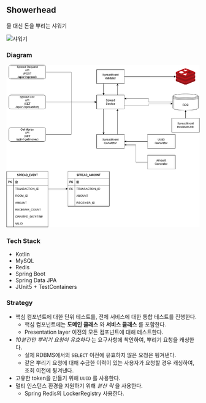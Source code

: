 ## Showerhead
물 대신 돈을 뿌리는 샤워기

![샤워기](https://encrypted-tbn0.gstatic.com/images?q=tbn%3AANd9GcQN269Xia1G5GMBaUPFn90gIqwC5NvkseNFlw&usqp=CAU)

### Diagram
![diagram](./entity_diagram.png)

### Tech Stack

- Kotlin
- MySQL
- Redis
- Spring Boot
- Spring Data JPA
- JUnit5 + TestContainers

### Strategy

- 핵심 컴포넌트에 대한 단위 테스트를, 전체 서비스에 대한 통합 테스트를 진행한다.
    - 핵심 컴포넌트에는 **도메인 클래스** 와 **서비스 클래스** 를 포함한다. 
    - Presentation layer 이전의 모든 컴포넌트에 대해 테스트한다. 
- *10분간만 뿌리기 요청이 유효하다* 는 요구사항에 착안하여, 뿌리기 요청을 캐싱한다. 
    - 실제 RDBMS에서의 `SELECT` 이전에 유효하지 않은 요청은 튕겨낸다. 
    - 같은 뿌리기 요청에 대해 수금한 이력이 있는 사용자가 요청할 경우 캐싱하여, 조회 이전에 튕겨낸다. 
- 고유한 token을 만들기 위해 `UUID` 를 사용한다. 
- 멀티 인스턴스 환경을 지원하기 위해 *분산 락* 을 사용한다. 
    - Spring Redis의 LockerRegistry 사용한다. 
